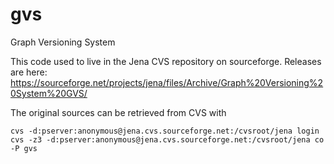 # gvs
Graph Versioning System


This code used to live in the Jena CVS repository on sourceforge. Releases are here: https://sourceforge.net/projects/jena/files/Archive/Graph%20Versioning%20System%20GVS/

The original sources can be retrieved from CVS with

    cvs -d:pserver:anonymous@jena.cvs.sourceforge.net:/cvsroot/jena login
    cvs -z3 -d:pserver:anonymous@jena.cvs.sourceforge.net:/cvsroot/jena co -P gvs
